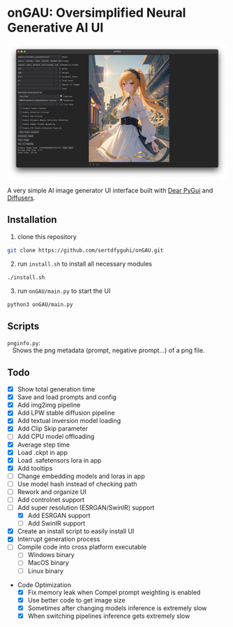 # onGAU: Oversimplified Neural Generative AI UI

![interface of onGAU on Mac](https://raw.githubusercontent.com/sertdfyguhi/onGAU/master/interface.png)

A very simple AI image generator UI interface built with [Dear PyGui](https://github.com/hoffstadt/DearPyGui) and [Diffusers](https://github.com/huggingface/diffusers).

## Installation

1. clone this repository

```sh
git clone https://github.com/sertdfyguhi/onGAU.git
```

2. run `install.sh` to install all necessary modules

```sh
./install.sh
```

3. run `onGAU/main.py` to start the UI

```sh
python3 onGAU/main.py
```

## Scripts

`pnginfo.py`:  
&nbsp;&nbsp;&nbsp;Shows the png metadata (prompt, negative prompt...) of a png file.

## Todo

- [x] Show total generation time
- [x] Save and load prompts and config
- [x] Add img2img pipeline
- [x] Add LPW stable diffusion pipeline
- [x] Add textual inversion model loading
- [x] Add Clip Skip parameter
- [ ] Add CPU model offloading
- [x] Average step time
- [x] Load .ckpt in app
- [x] Load .safetensors lora in app
- [x] Add tooltips
- [ ] Change embedding models and loras in app
- [ ] Use model hash instead of checking path
- [ ] Rework and organize UI
- [ ] Add controlnet support
- [ ] Add super resolution (ESRGAN/SwinIR) support
  - [x] Add ESRGAN support
  - [ ] Add SwinIR support
- [x] Create an install script to easily install UI
- [x] Interrupt generation process
- [ ] Compile code into cross platform executable
  - [ ] Windows binary
  - [ ] MacOS binary
  - [ ] Linux binary
- Code Optimization
  - [x] Fix memory leak when Compel prompt weighting is enabled
  - [x] Use better code to get image size
  - [x] Sometimes after changing models inference is extremely slow
  - [x] When switching pipelines inference gets extremely slow
